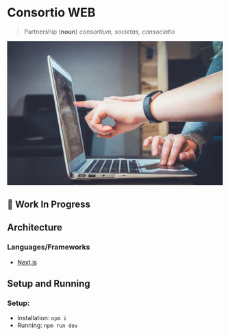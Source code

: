 # Consortio WEB

> Partnership (**noun**) *consortium, societas, consociatio*

![Connected](docs/connected.jpg)

## :construction: Work In Progress

## Architecture

### Languages/Frameworks

- [Next.js](https://nextjs.org/)

## Setup and Running

### Setup:

- Installation: `npm i`
- Running: `npm run dev`
